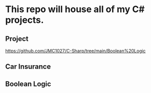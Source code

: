# This repo will house all of my C# projects.
 
## Project
https://github.com/JMC1027/C-Sharp/tree/main/Boolean%20Logic




## Car Insurance 
## Boolean Logic
